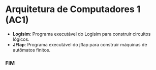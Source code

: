 # Arquitetura de Computadores 1 (AC1)

- **Logisim**: Programa executável do Logisim para construir circuitos lógicos. 
- **JFlap**: Programa executável do jflap para construir máquinas de autômatos finitos. 

### FIM
